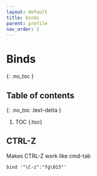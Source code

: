 ```yaml
---
layout: default
title: binds
parent: profile
nav_order: 2
---
```


# Binds
{: .no_toc }

## Table of contents
{: .no_toc .text-delta }

1. TOC
{:toc}

## CTRL-Z
Makes CTRL-Z work like cmd-tab
```
bind '"\C-z":"fg\015"'
```
